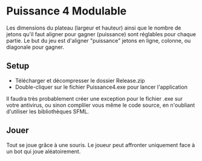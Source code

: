 # Puissance 4 Modulable

Les dimensions du plateau (largeur et hauteur) ainsi que le nombre de jetons qu'il faut aligner pour gagner (puissance) sont réglables pour chaque partie.
Le but du jeu est d'aligner "puissance" jetons en ligne, colonne, ou diagonale pour gagner.

## Setup

- Télécharger et décompresser le dossier Release.zip
- Double-cliquer sur le fichier Puissance4.exe pour lancer l'application

Il faudra très probablement créer une exception pour le fichier .exe sur votre antivirus, ou sinon compliler vous même le code source, en n'oubliant d'utiliser les bibliothèques SFML.

## Jouer

Tout se joue grâce à une souris.
Le joueur peut affronter uniquement face à un bot qui joue aléatoirement.
